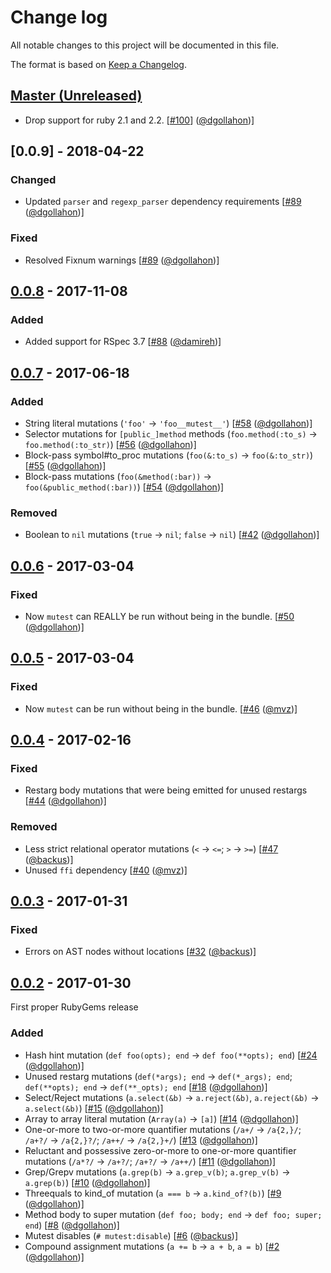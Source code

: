 # Change log

All notable changes to this project will be documented in this file.

The format is based on [Keep a Changelog](http://keepachangelog.com/).

## [Master (Unreleased)]

- Drop support for ruby 2.1 and 2.2. [[#100](https://github.com/dgollahon/mutest/pull/100/files)] ([@dgollahon][])]

## [0.0.9] - 2018-04-22

### Changed

- Updated `parser` and `regexp_parser` dependency requirements [[#89](https://github.com/backus/mutest/pull/89/files) ([@dgollahon][])]

### Fixed

- Resolved Fixnum warnings [[#89](https://github.com/backus/mutest/pull/89/files) ([@dgollahon][])]

## [0.0.8] - 2017-11-08

### Added

- Added support for RSpec 3.7 [[#88](https://github.com/backus/mutest/pull/88/files) ([@damireh][])]

## [0.0.7] - 2017-06-18

### Added

- String literal mutations (`'foo'` -> `'foo__mutest__'`) [[#58](https://github.com/backus/mutest/pull/58/files) ([@dgollahon][])]
- Selector mutations for `[public_]method` methods (`foo.method(:to_s)` -> `foo.method(:to_str)`) [[#56](https://github.com/backus/mutest/pull/56/files) ([@dgollahon][])]
- Block-pass symbol#to_proc mutations (`foo(&:to_s)` -> `foo(&:to_str)`) [[#55](https://github.com/backus/mutest/pull/55/files) ([@dgollahon][])]
- Block-pass mutations (`foo(&method(:bar))` -> `foo(&public_method(:bar))`) [[#54](https://github.com/backus/mutest/pull/54/files) ([@dgollahon][])]

### Removed
- Boolean to `nil` mutations (`true` -> `nil`; `false` -> `nil`) [[#42](https://github.com/backus/mutest/pull/42/files) ([@dgollahon][])]

## [0.0.6] - 2017-03-04

### Fixed

- Now `mutest` can REALLY be run without being in the bundle. [[#50](https://github.com/backus/mutest/pull/50/files) ([@dgollahon][])]

## [0.0.5] - 2017-03-04

### Fixed

- Now `mutest` can be run without being in the bundle. [[#46](https://github.com/backus/mutest/pull/46/files) ([@mvz][])]

## [0.0.4] - 2017-02-16

### Fixed

- Restarg body mutations that were being emitted for unused restargs [[#44](https://github.com/backus/mutest/pull/44/files) ([@dgollahon][])]

### Removed

- Less strict relational operator mutations (`<` -> `<=`; `>` -> `>=`) [[#47](https://github.com/backus/mutest/pull/47/files) ([@backus][])]
- Unused `ffi` dependency [[#40](https://github.com/backus/mutest/pull/40/files) ([@mvz][])]

## [0.0.3] - 2017-01-31

### Fixed

- Errors on AST nodes without locations [[#32](https://github.com/backus/mutest/pull/32/files) ([@backus][])]

## [0.0.2] - 2017-01-30

First proper RubyGems release

### Added

- Hash hint mutation (`def foo(opts); end` -> `def foo(**opts); end`) [[#24](https://github.com/backus/mutest/pull/24/files) ([@dgollahon][])]
- Unused restarg mutations (`def(*args); end` -> `def(*_args); end`; `def(**opts); end` -> `def(**_opts); end` [[#18](https://github.com/backus/mutest/pull/18/files) ([@dgollahon][])]
- Select/Reject mutations (`a.select(&b)` -> `a.reject(&b)`, `a.reject(&b)` -> `a.select(&b)`) [[#15](https://github.com/backus/mutest/pull/15/files) ([@dgollahon][])]
- Array to array literal mutation (`Array(a)` -> `[a]`) [[#14](https://github.com/backus/mutest/pull/14/files) ([@dgollahon][])]
- One-or-more to two-or-more quantifier mutations (`/a+/`  -> `/a{2,}/`; `/a+?/` -> `/a{2,}?/`; `/a++/` -> `/a{2,}+/`) [[#13](https://github.com/backus/mutest/pull/13/files) ([@dgollahon][])]
- Reluctant and possessive zero-or-more to one-or-more quantifier mutations (`/a*?/` -> `/a+?/`; `/a+?/` -> `/a++/`) [[#11](https://github.com/backus/mutest/pull/11/files) ([@dgollahon][])]
- Grep/Grepv mutations (`a.grep(b)` -> `a.grep_v(b)`; `a.grep_v(b)` -> `a.grep(b)`) [[#10](https://github.com/backus/mutest/pull/10/files) ([@dgollahon][])]
- Threequals to kind_of mutation (`a === b` -> `a.kind_of?(b)`) [[#9](https://github.com/backus/mutest/pull/9) ([@dgollahon][])]
- Method body to super mutation (`def foo; body; end` -> `def foo; super; end`) [[#8](https://github.com/backus/mutest/pull/8/files) ([@dgollahon][])]
- Mutest disables (`# mutest:disable`) [[#6](https://github.com/backus/mutest/pull/6/files) ([@backus][])]
- Compound assignment mutations (`a += b` -> `a + b`, `a = b`) [[#2](https://github.com/backus/mutest/pull/2/files) ([@dgollahon][])]

<!-- Version diffs -->

[Master (Unreleased)]: https://github.com/backus/mutest/compare/v0.0.8...HEAD
[0.0.8]: https://github.com/backus/mutest/compare/v0.0.7...v0.0.8
[0.0.7]: https://github.com/backus/mutest/compare/v0.0.6...v0.0.7
[0.0.6]: https://github.com/backus/mutest/compare/v0.0.5...v0.0.6
[0.0.5]: https://github.com/backus/mutest/compare/v0.0.4...v0.0.5
[0.0.4]: https://github.com/backus/mutest/compare/v0.0.3...v0.0.4
[0.0.3]: https://github.com/backus/mutest/compare/v0.0.2...v0.0.3
[0.0.2]: https://github.com/backus/mutest/compare/7a50870929325127db8578ade9c8656f356131ba...v0.0.2

<!-- Contributors -->

[@backus]: https://github.com/backus
[@dgollahon]: https://github.com/dgollahon
[@mvz]: https://github.com/mvz
[@damireh]: https://github.com/damireh
